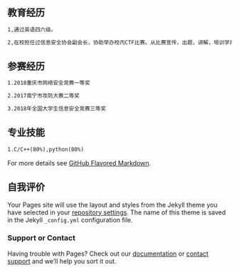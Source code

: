 ## 教育经历
```markdown
1,通过英语四六级。

2,在校担任过信息安全协会副会长，协助举办校内CTF比赛。从比赛宣传，出题，讲解，培训学弟学妹过程中学到了很多经验以及知识。

```


## 参赛经历
```markdown
1.2018重庆市网络安全竞赛一等奖

2.2017南宁市攻防大赛二等奖

3.2018年全国大学生信息安全竞赛三等奖
```

## 专业技能
```markdown
1.C/C++(80%),python(80%)
```

For more details see [GitHub Flavored Markdown](https://guides.github.com/features/mastering-markdown/).

## 自我评价

Your Pages site will use the layout and styles from the Jekyll theme you have selected in your [repository settings](https://github.com/lxwAsm/lxwhome/settings). The name of this theme is saved in the Jekyll `_config.yml` configuration file.

### Support or Contact

Having trouble with Pages? Check out our [documentation](https://help.github.com/categories/github-pages-basics/) or [contact support](https://github.com/contact) and we’ll help you sort it out.
